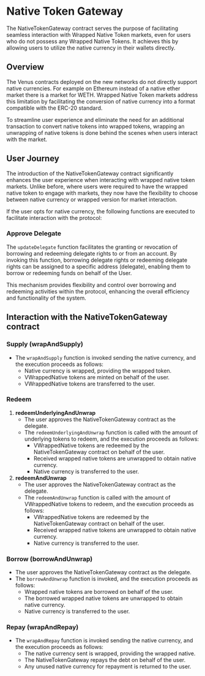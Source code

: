 # Native Token Gateway

The NativeTokenGateway contract serves the purpose of facilitating seamless interaction with Wrapped Native Token markets, even for users who do not possess any Wrapped Native Tokens. It achieves this by allowing users to utilize the native currency in their wallets directly.

## Overview

The Venus contracts deployed on the new networks do not directly support native currencies. For example on Ethereum instead of a native ether market there is a market for WETH. Wrapped Native Token markets address this limitation by facilitating the conversion of native currency into a format compatible with the ERC-20 standard.

To streamline user experience and eliminate the need for an additional transaction to convert native tokens into wrapped tokens, wrapping an unwrapping of native tokens is done behind the scenes when users interact with the market.

## User Journey

The introduction of the NativeTokenGateway contract significantly enhances the user experience when interacting with wrapped native token markets. Unlike before, where users were required to have the wrapped native token to engage with markets, they now have the flexibility to choose between native currency or wrapped version for market interaction.

If the user opts for native currency, the following functions are executed to facilitate interaction with the protocol:

### Approve Delegate

The `updateDelegate` function facilitates the granting or revocation of borrowing and redeeming delegate rights to or from an account. By invoking this function, borrowing delegate rights or redeeming delegate rights can be assigned to a specific address (delegate), enabling them to borrow or redeeming funds on behalf of the User.

This mechanism provides flexibility and control over borrowing and redeeming activities within the protocol, enhancing the overall efficiency and functionality of the system.

## Interaction with the NativeTokenGateway contract

### Supply (**wrapAndSupply**)

* The `wrapAndSupply` function is invoked sending the native currency, and the execution proceeds as follows:
  * Native currency is wrapped, providing the wrapped token.
  * VWrappedNative tokens are minted on behalf of the user.
  * VWrappedNative tokens are transferred to the user.

### Redeem

1. **redeemUnderlyingAndUnwrap**
   * The user approves the NativeTokenGateway contract as the delegate.
   * The `redeemUnderlyingAndUnwrap` function is called with the amount of underlying tokens to redeem, and the execution proceeds as follows:
     * VWrappedNative tokens are redeemed by the NativeTokenGateway contract on behalf of the user.
     * Received wrapped native tokens are unwrapped to obtain native currency.
     * Native currency is transferred to the user.
2. **redeemAndUnwrap**
   * The user approves the NativeTokenGateway contract as the delegate.
   * The `redeemAndUnwrap` function is called with the amount of VWrappedNative tokens to redeem, and the execution proceeds as follows:
     * VWrappedNative tokens are redeemed by the NativeTokenGateway contract on behalf of the user.
     * Received wrapped native tokens are unwrapped to obtain native currency.
     * Native currency is transferred to the user.

### Borrow (**borrowAndUnwrap**)

* The user approves the NativeTokenGateway contract as the delegate.
* The `borrowAndUnwrap` function is invoked, and the execution proceeds as follows:
  * Wrapped native tokens are borrowed on behalf of the user.
  * The borrowed wrapped native tokens are unwrapped to obtain native currency.
  * Native currency is transferred to the user.

### Repay (**wrapAndRepay**)

* The `wrapAndRepay` function is invoked sending the native currency, and the execution proceeds as follows:
  * The native currency sent is wrapped, providing the wrapped native.
  * The NativeTokenGateway repays the debt on behalf of the user.
  * Any unused native currency for repayment is returned to the user.
